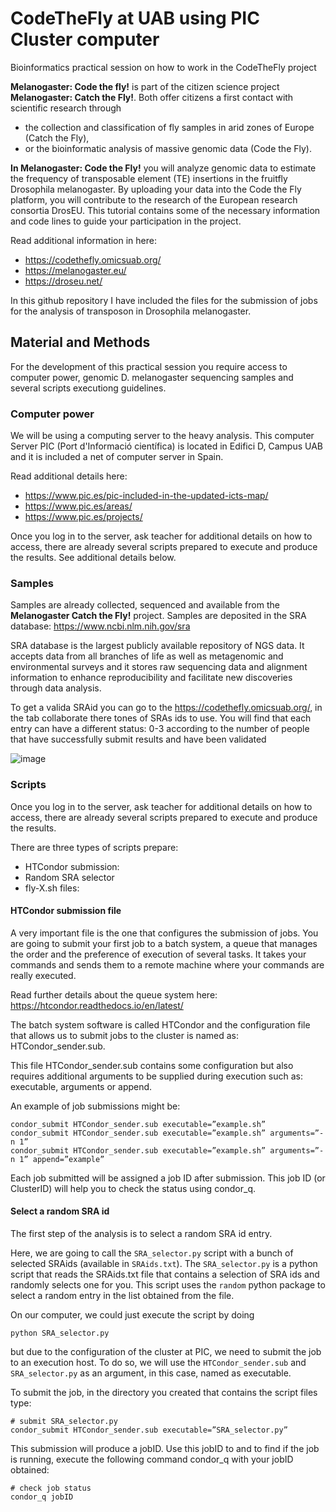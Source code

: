 # CodeTheFly at UAB using PIC Cluster computer
Bioinformatics practical session on how to work in the CodeTheFly project

**Melanogaster: Code the fly!** is part of the citizen science project **Melanogaster: Catch the Fly!**. Both offer citizens a first contact with scientific research through
- the collection and classification of fly samples in arid zones of Europe (Catch the Fly),
- or the bioinformatic analysis of massive genomic data (Code the Fly).

**In Melanogaster: Code the Fly!** you will analyze genomic data to estimate the frequency of transposable element (TE) insertions in the fruitfly Drosophila melanogaster. By uploading your data into the Code the Fly platform, you will contribute to the research of the European research consortia DrosEU. This tutorial contains some of the necessary information and code lines to guide your participation in the project.

Read additional information in here: 
- https://codethefly.omicsuab.org/
- https://melanogaster.eu/
- https://droseu.net/

In this github repository I have included the files for the submission of jobs for the analysis of transposon in Drosophila melanogaster.

## Material and Methods

For the development of this practical session you require access to computer power, genomic D. melanogaster sequencing samples and several scripts executiong guidelines.

### Computer power 

We will be using a computing server to the heavy analysis. This computer Server PIC (Port d'Informació científica) is located in Edifici D, Campus UAB and it is included a net of computer server in Spain.

Read additional details here: 
- https://www.pic.es/pic-included-in-the-updated-icts-map/ 
- https://www.pic.es/areas/
- https://www.pic.es/projects/ 

Once you log in to the server, ask teacher for additional details on how to access, there are already several scripts prepared to execute and produce the results. See additional details below.

### Samples
Samples are already collected, sequenced and available from the **Melanogaster Catch the Fly!** project. Samples are deposited in the SRA database: https://www.ncbi.nlm.nih.gov/sra

SRA database is the largest publicly available repository of NGS data. It accepts data from all branches of life as well as metagenomic and environmental surveys and it stores raw sequencing data and alignment information to enhance reproducibility and facilitate new discoveries through data analysis.

To get a valida SRAid you can go to the https://codethefly.omicsuab.org/, in the tab collaborate there tones of SRAs ids to use. You will find that each entry can have a different status: 0-3 according to the number of people that have successfully submit results and have been validated

![image](https://github.com/JFsanchezherrero/CodeTheFly_UAB/assets/20244642/7b34d6c1-5d4f-4b4d-a2a6-16f9f2bb9db9)

### Scripts

Once you log in to the server, ask teacher for additional details on how to access, there are already several scripts prepared to execute and produce the results.

There are three types of scripts prepare:
- HTCondor submission:
- Random SRA selector
- fly-X.sh files:

#### HTCondor submission file

A very important file is the one that configures the submission of jobs. You are going to submit your first job to a batch system, a queue that manages the order and the preference of execution of several tasks. It takes your commands and sends them to a remote machine where your commands are really executed.

Read further details about the queue system here: https://htcondor.readthedocs.io/en/latest/ 

The batch system software is called HTCondor and the configuration file that allows us to submit jobs to the cluster is named as: HTCondor_sender.sub. 

This file HTCondor_sender.sub contains some configuration but also requires additional arguments to be supplied during execution such as: executable, arguments or append. 

An example of job submissions might be:

```
condor_submit HTCondor_sender.sub executable=”example.sh” 
condor_submit HTCondor_sender.sub executable=”example.sh” arguments=”-n 1” 
condor_submit HTCondor_sender.sub executable=”example.sh” arguments=”-n 1” append=”example”
```
Each job submitted will be assigned a job ID after submission. This job ID (or ClusterID) will help you to check the status using condor_q.	

####  Select a random SRA id

The first step of the analysis is to select a random SRA id entry.

Here, we are going to call the `SRA_selector.py` script with a bunch of selected SRAids (available in `SRAids.txt`). The `SRA_selector.py` is a python script that reads the SRAids.txt file that contains a selection of SRA ids and randomly selects one for you. This script uses the `random` python package to select a random entry in the list obtained from the file.

On our computer, we could just execute the script by doing 
```
python SRA_selector.py
```
but due to the configuration of the cluster at PIC, we need to submit the job to an execution host. To do so, we will use the `HTCondor_sender.sub` and `SRA_selector.py` as an argument, in this case, named as executable.

To submit the job, in the directory you created that contains the script files type:

```
# submit SRA_selector.py
condor_submit HTCondor_sender.sub executable=”SRA_selector.py”
```

This submission will produce a jobID. Use this jobID to and to find if the job is running, execute the following command condor_q with your jobID obtained:

```
# check job status
condor_q jobID
```
